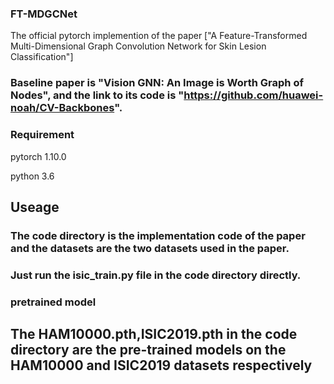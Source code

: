 ### FT-MDGCNet
The official pytorch implemention of the paper ["A Feature-Transformed Multi-Dimensional Graph Convolution Network for Skin Lesion Classification"]

### Baseline paper is "Vision GNN: An Image is Worth Graph of Nodes", and the link to its code is "https://github.com/huawei-noah/CV-Backbones".

### Requirement
pytorch 1.10.0

python 3.6

## Useage

### The code directory is the implementation code of the paper and the datasets are the two datasets used in the paper.


### Just run the isic_train.py file in the code directory directly.


### pretrained model 
##  The HAM10000.pth,ISIC2019.pth in the code directory are the pre-trained models on the HAM10000 and ISIC2019 datasets respectively
